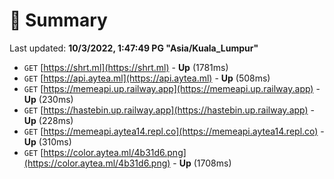 # 📖 Summary
Last updated: **10/3/2022, 1:47:49 PG "Asia/Kuala_Lumpur"**

- `GET` [https://shrt.ml](https://shrt.ml) - **Up** (1781ms)
- `GET` [https://api.aytea.ml](https://api.aytea.ml) - **Up** (508ms)
- `GET` [https://memeapi.up.railway.app](https://memeapi.up.railway.app) - **Up** (230ms)
- `GET` [https://hastebin.up.railway.app](https://hastebin.up.railway.app) - **Up** (228ms)
- `GET` [https://memeapi.aytea14.repl.co](https://memeapi.aytea14.repl.co) - **Up** (310ms)
- `GET` [https://color.aytea.ml/4b31d6.png](https://color.aytea.ml/4b31d6.png) - **Up** (1708ms)
